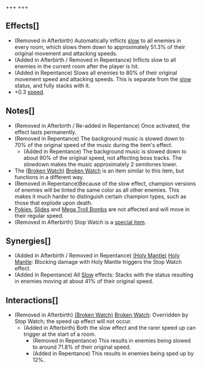 +++
+++

Effects[]
---------


* (Removed in Afterbirth) Automatically inflicts [slow](/wiki/Slow "Slow") to all enemies in every room, which slows them down to approximately 51.3% of their original movement and attacking speeds.
* (Added in Afterbirth / Removed in Repentance) Inflicts slow to all enemies in the current room after the player is hit.
* (Added in Repentance) Slows all enemies to 80% of their original movement speed and attacking speeds. This is separate from the [slow](/wiki/Slow "Slow") status, and fully stacks with it.
* +0.3 [speed](/wiki/Speed "Speed").


Notes[]
-------


* (Removed in Afterbirth / Re-added in Repentance) Once activated, the effect lasts permanently.
* (Removed in Repentance) The background music is slowed down to 70% of the original speed of the music during the item's effect.
	+ (Added in Repentance) The background music is slowed down to about 90% of the original speed, not affecting boss tracks. The slowdown makes the music approximately 2 semitones lower.
* The [(Broken Watch)](/wiki/Broken_Watch "Broken Watch") [Broken Watch](/wiki/Broken_Watch "Broken Watch") is an item similar to this item, but functions in a different way.
* (Removed in Repentance)Because of the slow effect, champion versions of enemies will be tinted the same color as all other enemies. This makes it much harder to distinguish certain champion types, such as those that explode upon death.
* [Pokies](/wiki/Poky "Poky"), [Slides](/wiki/Slide "Slide") and [Mega Troll Bombs](/wiki/Mega_Troll_Bomb "Mega Troll Bomb") are not affected and will move in their regular speed.
* (Removed in Afterbirth) Stop Watch is a [special item](/wiki/Special_item "Special item").


Synergies[]
-----------


* (Added in Afterbirth / Removed in Repentance) [(Holy Mantle)](/wiki/Holy_Mantle "Holy Mantle") [Holy Mantle](/wiki/Holy_Mantle "Holy Mantle"): Blocking damage with Holy Mantle triggers the Stop Watch effect.
* (Added in Repentance) All [Slow](/wiki/Slow "Slow") effects: Stacks with the status resulting in enemies moving at about 41% of their original speed.


Interactions[]
--------------


* (Removed in Afterbirth) [(Broken Watch)](/wiki/Broken_Watch "Broken Watch") [Broken Watch](/wiki/Broken_Watch "Broken Watch"): Overridden by Stop Watch; the speed up effect will not occur.
	+ (Added in Afterbirth) Both the slow effect and the rarer speed up can trigger at the start of a room.
		- (Removed in Repentance) This results in enemies being slowed to around 71.8% of their original speed.
		- (Added in Repentance) This results in enemies being sped up by 12%.


